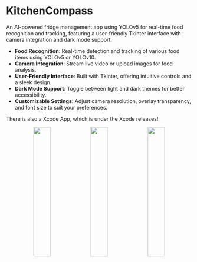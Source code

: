 # KitchenCompass
An AI-powered fridge management app using YOLOv5 for real-time food recognition and tracking, featuring a user-friendly Tkinter interface with camera integration and dark mode support.

- **Food Recognition**: Real-time detection and tracking of various food items using YOLOv5 or YOLOv10.  
- **Camera Integration**: Stream live video or upload images for food analysis.  
- **User-Friendly Interface**: Built with Tkinter, offering intuitive controls and a sleek design.  
- **Dark Mode Support**: Toggle between light and dark themes for better accessibility.  
- **Customizable Settings**: Adjust camera resolution, overlay transparency, and font size to suit your preferences.

There is also a Xcode App, which is under the Xcode releases!

<div align="center">
  <img src="https://github.com/user-attachments/assets/e746f462-f616-459b-a6e6-da9abb6d5ce9" width="30%">
  <img src="https://github.com/user-attachments/assets/72d7a231-743c-4c71-bfe3-0580d572b367" width="30%">
  <img src="https://github.com/user-attachments/assets/644b7b1f-0f9b-433f-bd6e-06db60a8e36b" width="30%">
</div>
